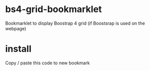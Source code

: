 # bs4-grid-bookmarklet
Bookmarklet to display Boostrap 4 grid (if Boostsrap is used on the webpage)


# install
Copy / paste this code to new bookmark

